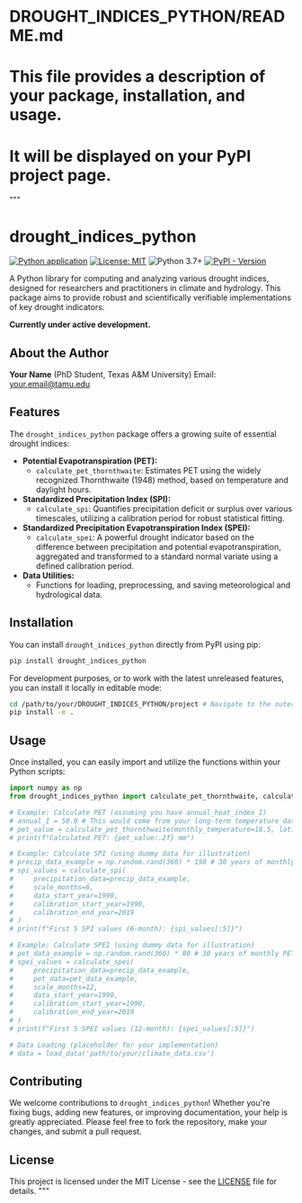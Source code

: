 
# DROUGHT_INDICES_PYTHON/README.md
# This file provides a description of your package, installation, and usage.
# It will be displayed on your PyPI project page.
"""
# drought_indices_python

[![Python application](https://github.com/yourusername/drought_indices_python/actions/workflows/python-app.yml/badge.svg)](https://github.com/yourusername/drought_indices_python/actions/workflows/python-app.yml)
[![License: MIT](https://img.shields.io/badge/License-MIT-yellow.svg)](https://opensource.org/licenses/MIT)
![Python 3.7+](https://img.shields.io/badge/python-3.7%2B-blue.svg)
[![PyPI - Version](https://img.shields.io/pypi/v/drought_indices_python.svg)](https://pypi.org/project/drought_indices_python/)

A Python library for computing and analyzing various drought indices, designed for researchers and practitioners in climate and hydrology. This package aims to provide robust and scientifically verifiable implementations of key drought indicators.

**Currently under active development.**

## About the Author

**Your Name** (PhD Student, Texas A&M University)
Email: your.email@tamu.edu

## Features

The `drought_indices_python` package offers a growing suite of essential drought indices:

* **Potential Evapotranspiration (PET):**
    * `calculate_pet_thornthwaite`: Estimates PET using the widely recognized Thornthwaite (1948) method, based on temperature and daylight hours.
* **Standardized Precipitation Index (SPI):**
    * `calculate_spi`: Quantifies precipitation deficit or surplus over various timescales, utilizing a calibration period for robust statistical fitting.
* **Standardized Precipitation Evapotranspiration Index (SPEI):**
    * `calculate_spei`: A powerful drought indicator based on the difference between precipitation and potential evapotranspiration, aggregated and transformed to a standard normal variate using a defined calibration period.
* **Data Utilities:**
    * Functions for loading, preprocessing, and saving meteorological and hydrological data.

## Installation

You can install `drought_indices_python` directly from PyPI using pip:

```bash
pip install drought_indices_python
```

For development purposes, or to work with the latest unreleased features, you can install it locally in editable mode:

```bash
cd /path/to/your/DROUGHT_INDICES_PYTHON/project # Navigate to the outer DROUGHT_INDICES_PYTHON folder
pip install -e .
```

## Usage

Once installed, you can easily import and utilize the functions within your Python scripts:

```python
import numpy as np
from drought_indices_python import calculate_pet_thornthwaite, calculate_spi, calculate_spei, load_data

# Example: Calculate PET (assuming you have annual_heat_index_I)
# annual_I = 50.0 # This would come from your long-term temperature data
# pet_value = calculate_pet_thornthwaite(monthly_temperature=18.5, latitude=40.0, month=7, annual_heat_index_I=annual_I)
# print(f"Calculated PET: {pet_value:.2f} mm")

# Example: Calculate SPI (using dummy data for illustration)
# precip_data_example = np.random.rand(360) * 150 # 30 years of monthly data
# spi_values = calculate_spi(
#     precipitation_data=precip_data_example,
#     scale_months=6,
#     data_start_year=1990,
#     calibration_start_year=1990,
#     calibration_end_year=2019
# )
# print(f"First 5 SPI values (6-month): {spi_values[:5]}")

# Example: Calculate SPEI (using dummy data for illustration)
# pet_data_example = np.random.rand(360) * 80 # 30 years of monthly PET
# spei_values = calculate_spei(
#     precipitation_data=precip_data_example,
#     pet_data=pet_data_example,
#     scale_months=12,
#     data_start_year=1990,
#     calibration_start_year=1990,
#     calibration_end_year=2019
# )
# print(f"First 5 SPEI values (12-month): {spei_values[:5]}")

# Data Loading (placeholder for your implementation)
# data = load_data('path/to/your/climate_data.csv')
```

## Contributing

We welcome contributions to `drought_indices_python`! Whether you're fixing bugs, adding new features, or improving documentation, your help is greatly appreciated. Please feel free to fork the repository, make your changes, and submit a pull request.

## License

This project is licensed under the MIT License - see the [LICENSE](LICENSE) file for details.
"""
